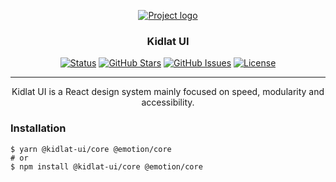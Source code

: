 <p align="center">
  <a href="" rel="noopener">
 <img src="https://i.ibb.co/BwrhCVt/kidlat.png" alt="Project logo"></a>
</p>

<h3 align="center">Kidlat UI</h3>

<div align="center">

[![Status](https://img.shields.io/badge/status-active-success.svg)]()
[![GitHub Stars](https://img.shields.io/github/stars/sidneyramos/kidlat-ui.svg)](https://github.com/sidneyramos/kidlat-ui/stargazers)
[![GitHub Issues](https://img.shields.io/github/issues/sidneyramos/kidlat-ui.svg)](https://github.com/sidneyramos/kidlat-ui/issues)
[![License](https://img.shields.io/badge/license-MIT-blue.svg)](/LICENSE)

</div>

---

<p align="center"> Kidlat UI is a React design system mainly focused on speed, modularity and accessibility.
    <br> 
</p>

### Installation

```
$ yarn @kidlat-ui/core @emotion/core
# or
$ npm install @kidlat-ui/core @emotion/core
```
